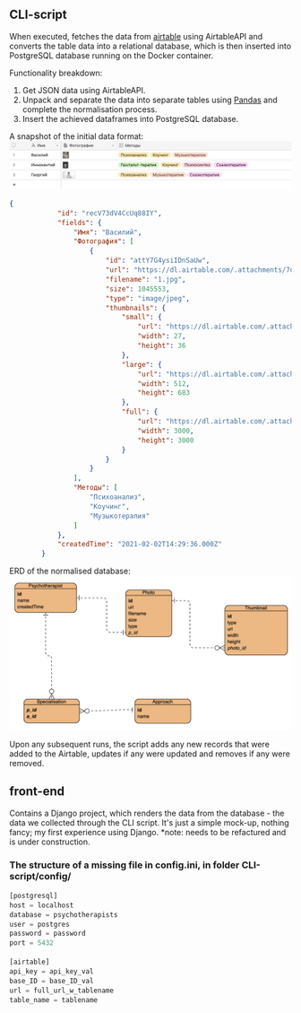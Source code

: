 ## CLI-script
When executed, fetches the data from [airtable](https://airtable.com/tbluLvKNHYbfB9dIx/viwrSuC004YewKyGr?blocks=hide) using AirtableAPI and converts the table data into a relational database, which is then inserted into PostgreSQL database running on the Docker container.

Functionality breakdown:
1. Get JSON data using AirtableAPI.
2. Unpack and separate the data into separate tables using [Pandas](https://pandas.pydata.org/) and complete the normalisation process.
3. Insert the achieved dataframes into PostgreSQL database.

A snapshot of the initial data format:
![Initial](airtable.png)
```json
{
            "id": "recV73dV4CcUq88IY",
            "fields": {
                "Имя": "Василий",
                "Фотография": [
                    {
                        "id": "attY7G4ysiIDnSaUw",
                        "url": "https://dl.airtable.com/.attachments/7da0d4c7963babf742137abc4e9a1a99/5f547505/1.jpg",
                        "filename": "1.jpg",
                        "size": 1045553,
                        "type": "image/jpeg",
                        "thumbnails": {
                            "small": {
                                "url": "https://dl.airtable.com/.attachmentThumbnails/33589c8479683db065f99673a5f5a4fe/0c0abe62",
                                "width": 27,
                                "height": 36
                            },
                            "large": {
                                "url": "https://dl.airtable.com/.attachmentThumbnails/294c23dbb27ebc13b3b83f5225dcd90f/c31bee49",
                                "width": 512,
                                "height": 683
                            },
                            "full": {
                                "url": "https://dl.airtable.com/.attachmentThumbnails/90e6285452aacd6ffa975e76cc2dfea3/e74d7881",
                                "width": 3000,
                                "height": 3000
                            }
                        }
                    }
                ],
                "Методы": [
                    "Психоанализ",
                    "Коучинг",
                    "Музыкотерапия"
                ]
            },
            "createdTime": "2021-02-02T14:29:36.000Z"
        }
```

ERD of the normalised database:
![Final](ERD.png)
    
Upon any subsequent runs, the script adds any new records that were added to the Airtable, updates if any were updated and removes if any were removed.

## front-end
Contains a Django project, which renders the data from the database - the data we collected through the CLI script. It's just a simple mock-up, nothing fancy; my first experience using Django.
*note: needs to be refactured and is under construction.

### The structure of a missing file in config.ini, in folder CLI-script/config/
````python
[postgresql]
host = localhost
database = psychotherapists
user = postgres
password = password
port = 5432

[airtable]
api_key = api_key_val
base_ID = base_ID_val
url = full_url_w_tablename
table_name = tablename
````
